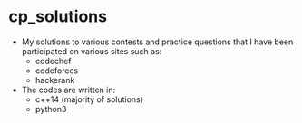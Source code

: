 # cp_solutions

- My solutions to various contests and practice questions that I have been participated on various sites such as:
    - codechef
    - codeforces
    - hackerank
- The codes are written in:
    - c++14 (majority of solutions)
    - python3
